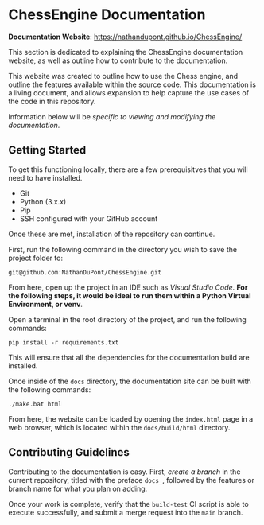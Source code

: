 # ChessEngine Documentation

**Documentation Website**: https://nathandupont.github.io/ChessEngine/

This section is dedicated to explaining the ChessEngine documentation website, as well as outline how to contribute to the documentation. 

This website was created to outline how to use the Chess engine, and outline the features available within the source code. This documentation is a living document, and allows expansion to help capture the use cases of the code in this repository.

Information below will be *specific to viewing and modifying the documentation*.

## Getting Started

To get this functioning locally, there are a few prerequisitves that you will need to have installed.

- Git
- Python (3.x.x)
- Pip
- SSH configured with your GitHub account

Once these are met, installation of the repository can continue.

First, run the following command in the directory you wish to save the project folder to:

```
git@github.com:NathanDuPont/ChessEngine.git
```

From here, open up the project in an IDE such as *Visual Studio Code*. **For the following steps, it would be ideal to run them within a Python Virtual Environment, or venv**.

Open a terminal in the root directory of the project, and run the following commands:

```
pip install -r requirements.txt
```

This will ensure that all the dependencies for the documentation build are installed.

Once inside of the `docs` directory, the documentation site can be built with the following commands:

```
./make.bat html
```

From here, the website can be loaded by opening the `index.html` page in a web browser, which is located within the `docs/build/html` directory.

## Contributing Guidelines

Contributing to the documentation is easy. First, *create a branch* in the current repository, titled with the preface `docs_`, followed by the features or branch name for what you plan on adding.

Once your work is complete, verify that the `build-test` CI script is able to execute successfully, and submit a merge request into the `main` branch.